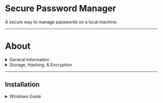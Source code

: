 # Secure Password Manager
A secure way to manage passwords on a local machine.

---
# About
<details>
<summary>General Information</summary>

### Passwords
***Plaintext passwords are never saved.***

**Account Passwords** (*master password*) : are hashed and salted then are stored to the localdatabase only accessible by that user.

**Service Passwords** : are symmetrically encrypted and are stored in the local database. They can only be decrpyted by confirming the master password of the user account.

</details>

<details>

<summary>Storage, Hashing, & Encryption</summary>

<br />

***This program uses MySQL server and MySQL Shell to store hashed and encrypted sensitive data only.***

- ***Hashed + salted*** master passwords are stored for each user. These are needed to **unlock** service passwords.
  - 100k iterations using PBKDF2
  - **PBKDF2** applies a pseudorandom function like HMAC to the input password and applies a salt iteratively.
  - [PBKDF2](https://en.wikipedia.org/wiki/PBKDF2#:~:text=PBKDF2%20applies%20a%20pseudorandom%20function,cryptographic%20key%20in%20subsequent%20operations), [HMAC](https://en.wikipedia.org/wiki/HMAC).
- ***Encrpted*** service passwords are stored and can only be ***decrypted*** thorugh use of correct user master password.
  - User generates a *32byte* key converted to *base64 string* that acts as the symmetrical key for Encrypting & Decrypting.
  - User can generate a new key if needed, all service passwords that used the old key will need to be updated.
  - If old key is removed or lost, all service passwords will unable to be decrypted to their original form.
</details>

---
## Installation
<details>

<br />

<summary>Windows Guide</summary>

<br />

***Reminder*** : Any code snipped surrounded by `{}` will need your information.

### Download the latest [Release](https://github.com/jclifford4/SecurePasswordManager/releases).
### Unzip files into desired location.

---

### Install Windows Terminal
- It can be found in microsoft store for free if you search ***Windows Terminal***.
- Open Terminal and set it as default Terminal in settings.

---

### Run SPM.exe
- type `keygen` and copy the genrated hash.
- type `q` to quit the program.

---

### Configure .my.cnf file
-  Go to the ***scripts*** directory.
-  Open ***.my.cnf*** file.
-  Paste your key from `keygen` command after `Encryption=`.
-  Enter a database name that will be used later.
-  Save the file and close it.
-  Open Powershell where .my.cnf is located.
    - This can be done by `shift + rclick` within the folder, select ***open Powershell window here***.
-  Encrypt the file : 
```shell
cipher /e .\.my.cnf
``` 

---

### Install MySQL Community 8.0.37 or higher
- https://dev.mysql.com/downloads/installer/
- Select Full Install
- Continue to make a root password.
- This should install `mysqlserver` and `mysqlshell`.

---

### Open MysqlShell :
- make sure you are in JS mode type `\js`

##### Connect with root :
- *password was created on install*
```sql
\connect root@localhost
``` 
##### Change to sql mode :
```sql
\sql
```
##### Create a new user :
```sql
CREATE USER '{your_username}'@'%' IDENTIFIED BY '{your_password}';
```
##### Grant and Flush privileges :
```sql
GRANT ALL PRIVILEGES ON *.* TO '{your_username}'@'%';
```
```sql
FLUSH PRIVILEGES;
```
```sql
\disconnect
```

##### Connect with your user :
```sql
\connect {your_username}@localhost
```

---

#### Create a new Database :
```sql
CREATE DATABASE {your_database_name};
```

#### Verify new database exists : 
```sql
SHOW DATABASES;
```   

#### Connect to new database : 
```sql
USE {your_database_name};
```   

#### Create users table :
```sql
CREATE TABLE `users` (
  `userID` int NOT NULL AUTO_INCREMENT,
  `userName` varchar(25) NOT NULL,
  `passwordHash` varchar(84) NOT NULL,
  `creationDate` datetime DEFAULT NULL,
  `guid` varchar(36) NOT NULL,
  PRIMARY KEY (`userID`),
  UNIQUE KEY `userID_UNIQUE` (`userID`),
  UNIQUE KEY `userName_UNIQUE` (`userName`),
  UNIQUE KEY `guid_UNIQUE` (`guid`)
) ENGINE=InnoDB AUTO_INCREMENT=0 DEFAULT CHARSET=utf8mb4 COLLATE=utf8mb4_0900_ai_ci;
```
#### Create services table :
```sql
CREATE TABLE `services` (
    `passID` int NOT NULL AUTO_INCREMENT,
    `userID` int NOT NULL,
    `service` varchar(25) NOT NULL,
    `encryptedPassword` varchar(128) NOT NULL,
    `guid` varchar(36) NOT NULL,
    `creationDate` datetime NOT NULL,
    PRIMARY KEY (`passID`),
    UNIQUE KEY `passID_UNIQUE` (`passID`),
    UNIQUE KEY `guid_UNIQUE` (`guid`),
    KEY `userID` (`userID`),
    CONSTRAINT `userID` FOREIGN KEY (`userID`) REFERENCES `users` (`userID`) ON DELETE CASCADE) ENGINE=InnoDB DEFAULT CHARSET=utf8mb4 COLLATE=utf8mb4_0900_ai_ci;
```
#### Verify tables were created :
```sql
SHOW TABLES;
```

---

### Configure .my.cnf :
- Open ***/scripts/.my.cnf***
- Edit in your database name if you haven't already.
- Edit in a location for database backups.
  - Preferably in /backups folder.
- Edit where you want to save database backup files.
- Save the file and close it.

--- 

### Configuration mylogin.cnf :
- Go to mysql installation files, usually found in : 
```
C:\Program Files\MySQL\MySQL Server 8.0\bin\
```
- Open Terminal in the bin directory and paste with your database username :
```shell
./mysql_config_editor set --login-path=client --host=localhost --user={your_username} --password
```
- file is saved in: ***C:\Users\{your_username}\AppData\Roaming\MySQL\.mylogin.cnf***

### Add Environment Variables :
- Add `MYSQL_COMMANDS` with path `{path\to\mysqlserver\bin\}`
- Add `POWERSHELL` with path `C:\WINDOWS\System32\WindowsPowerShell\v1.0\powershell.exe`

</details>

